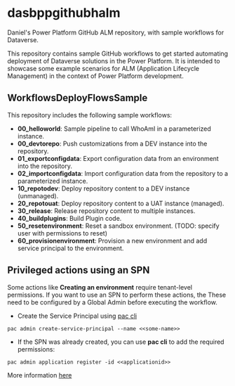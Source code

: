 # dasbppgithubhalm
Daniel's Power Platform GitHub ALM repository, with sample workflows for Dataverse.

This repository contains sample GitHub workflows to get started automating deployment of Dataverse solutions in the Power Platform. It is intended to showcase some example scenarios for ALM (Application Lifecycle Management) in the context of Power Platform development.

## WorkflowsDeployFlowsSample
This repository includes the following sample workflows:

- **00_helloworld**: Sample pipeline to call WhoAmI in a parameterized instance.
- **00_devtorepo**: Push customizations from a DEV instance into the repository.
- **01_exportconfigdata**: Export configuration data from an environment into the repository.
- **02_importconfigdata**: Import configuration data from the repository to a parameterized instance.
- **10_repotodev**: Deploy repository content to a DEV instance (unmanaged).
- **20_repotouat**: Deploy repository content to a UAT instance (managed).
- **30_release**: Release repository content to multiple instances.
- **40_buildplugins**: Build Plugin code.
- **50_resetenvironment**: Reset a sandbox environment. (TODO: specify user with permissions to reset)
- **60_provisionenvironment**: Provision a new environment and add service principal to the environment.


## Privileged actions using an SPN
Some actions like **Creating an environment** require tenant-level permissions. If you want to use an SPN to perform these actions, the These need to be configured by a Global Admin before executing the workflow.

* Create the Service Principal using [pac cli](https://learn.microsoft.com/en-us/power-platform/developer/cli/introduction?tabs=windows)

`` pac admin create-service-principal --name <<some-name>> `` 

* If the SPN was already created, you can use **pac cli** to add the required permissions:

`` pac admin application register -id <<applicationid>> ``

More information [here](https://learn.microsoft.com/en-us/power-platform/admin/powershell-create-service-principal)

